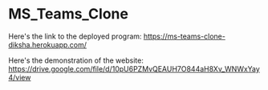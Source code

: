 # MS_Teams_Clone
Here's the link to the deployed program:
https://ms-teams-clone-diksha.herokuapp.com/

Here's the demonstration of the website:
https://drive.google.com/file/d/10pU6PZMvQEAUH7O844aH8Xv_WNWxYay4/view
